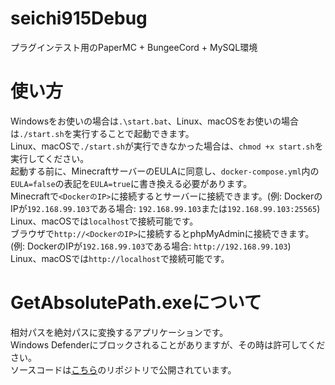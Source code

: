 # seichi915Debug
プラグインテスト用のPaperMC + BungeeCord + MySQL環境

# 使い方
Windowsをお使いの場合は`.\start.bat`、Linux、macOSをお使いの場合は`./start.sh`を実行することで起動できます。<br>
Linux、macOSで`./start.sh`が実行できなかった場合は、`chmod +x start.sh`を実行してください。<br>
起動する前に、MinecraftサーバーのEULAに同意し、`docker-compose.yml`内の`EULA=false`の表記を`EULA=true`に書き換える必要があります。<br>
Minecraftで`<DockerのIP>`に接続するとサーバーに接続できます。(例: DockerのIPが`192.168.99.103`である場合: `192.168.99.103`または`192.168.99.103:25565`)<br>
Linux、macOSでは`localhost`で接続可能です。<br>
ブラウザで`http://<DockerのIP>`に接続するとphpMyAdminに接続できます。(例: DockerのIPが`192.168.99.103`である場合: `http://192.168.99.103`)<br>
Linux、macOSでは`http://localhost`で接続可能です。

# GetAbsolutePath.exeについて
相対パスを絶対パスに変換するアプリケーションです。<br>
Windows Defenderにブロックされることがありますが、その時は許可してください。<br>
ソースコードは[こちら](https://github.com/seichi915Network/GetAbsolutePath)のリポジトリで公開されています。
